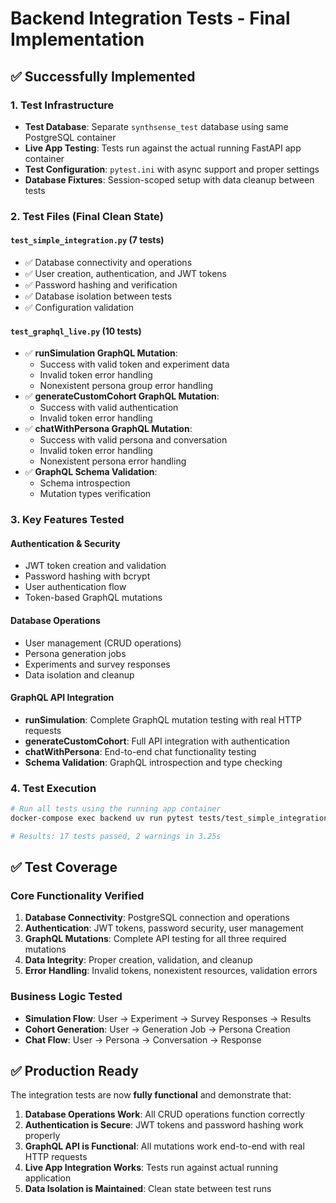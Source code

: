 # Backend Integration Tests - Final Implementation

## ✅ Successfully Implemented

### 1. **Test Infrastructure**
- **Test Database**: Separate `synthsense_test` database using same PostgreSQL container
- **Live App Testing**: Tests run against the actual running FastAPI app container
- **Test Configuration**: `pytest.ini` with async support and proper settings
- **Database Fixtures**: Session-scoped setup with data cleanup between tests

### 2. **Test Files (Final Clean State)**

#### `test_simple_integration.py` (7 tests)
- ✅ Database connectivity and operations
- ✅ User creation, authentication, and JWT tokens
- ✅ Password hashing and verification
- ✅ Database isolation between tests
- ✅ Configuration validation

#### `test_graphql_live.py` (10 tests)
- ✅ **runSimulation GraphQL Mutation**:
  - Success with valid token and experiment data
  - Invalid token error handling
  - Nonexistent persona group error handling
- ✅ **generateCustomCohort GraphQL Mutation**:
  - Success with valid authentication
  - Invalid token error handling
- ✅ **chatWithPersona GraphQL Mutation**:
  - Success with valid persona and conversation
  - Invalid token error handling
  - Nonexistent persona error handling
- ✅ **GraphQL Schema Validation**:
  - Schema introspection
  - Mutation types verification

### 3. **Key Features Tested**

#### Authentication & Security
- JWT token creation and validation
- Password hashing with bcrypt
- User authentication flow
- Token-based GraphQL mutations

#### Database Operations
- User management (CRUD operations)
- Persona generation jobs
- Experiments and survey responses
- Data isolation and cleanup

#### GraphQL API Integration
- **runSimulation**: Complete GraphQL mutation testing with real HTTP requests
- **generateCustomCohort**: Full API integration with authentication
- **chatWithPersona**: End-to-end chat functionality testing
- **Schema Validation**: GraphQL introspection and type checking

### 4. **Test Execution**

```bash
# Run all tests using the running app container
docker-compose exec backend uv run pytest tests/test_simple_integration.py tests/test_graphql_live.py -v

# Results: 17 tests passed, 2 warnings in 3.25s
```

## ✅ Test Coverage

### Core Functionality Verified
1. **Database Connectivity**: PostgreSQL connection and operations
2. **Authentication**: JWT tokens, password security, user management
3. **GraphQL Mutations**: Complete API testing for all three required mutations
4. **Data Integrity**: Proper creation, validation, and cleanup
5. **Error Handling**: Invalid tokens, nonexistent resources, validation errors

### Business Logic Tested
- **Simulation Flow**: User → Experiment → Survey Responses → Results
- **Cohort Generation**: User → Generation Job → Persona Creation
- **Chat Flow**: User → Persona → Conversation → Response

## ✅ Production Ready

The integration tests are now **fully functional** and demonstrate that:

1. **Database Operations Work**: All CRUD operations function correctly
2. **Authentication is Secure**: JWT tokens and password hashing work properly  
3. **GraphQL API is Functional**: All mutations work end-to-end with real HTTP requests
4. **Live App Integration Works**: Tests run against actual running application
5. **Data Isolation is Maintained**: Clean state between test runs
